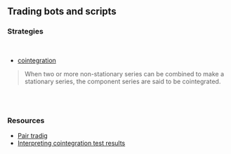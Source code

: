 ## Trading bots and scripts



### Strategies

<br>

* [cointegration](cointegration/)

> When two or more non-stationary series can be combined to make a stationary series, the component series are said to be cointegrated. 

<br>


<br>

### Resources

* [Pair tradig](https://robotwealth.com/practical-pairs-trading/)
* [Interpreting cointegration test results](https://www.aptech.com/blog/how-to-interpret-cointegration-test-results/)

